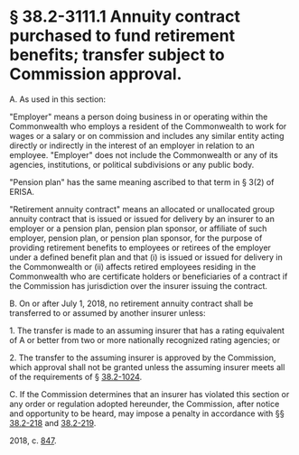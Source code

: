 # § 38.2-3111.1 Annuity contract purchased to fund retirement benefits; transfer subject to Commission approval.

<p>A. As used in this section:</p><p>"Employer" means a person doing business in or operating within the Commonwealth who employs a resident of the Commonwealth to work for wages or a salary or on commission and includes any similar entity acting directly or indirectly in the interest of an employer in relation to an employee. "Employer" does not include the Commonwealth or any of its agencies, institutions, or political subdivisions or any public body.</p><p>"Pension plan" has the same meaning ascribed to that term in § 3(2) of ERISA.</p><p>"Retirement annuity contract" means an allocated or unallocated group annuity contract that is issued or issued for delivery by an insurer to an employer or a pension plan, pension plan sponsor, or affiliate of such employer, pension plan, or pension plan sponsor, for the purpose of providing retirement benefits to employees or retirees of the employer under a defined benefit plan and that (i) is issued or issued for delivery in the Commonwealth or (ii) affects retired employees residing in the Commonwealth who are certificate holders or beneficiaries of a contract if the Commission has jurisdiction over the insurer issuing the contract.</p><p>B. On or after July 1, 2018, no retirement annuity contract shall be transferred to or assumed by another insurer unless:</p><p>1. The transfer is made to an assuming insurer that has a rating equivalent of A or better from two or more nationally recognized rating agencies; or</p><p>2. The transfer to the assuming insurer is approved by the Commission, which approval shall not be granted unless the assuming insurer meets all of the requirements of § <a href='/vacode/38.2-1024/'>38.2-1024</a>.</p><p>C. If the Commission determines that an insurer has violated this section or any order or regulation adopted hereunder, the Commission, after notice and opportunity to be heard, may impose a penalty in accordance with §§ <a href='/vacode/38.2-218/'>38.2-218</a> and <a href='/vacode/38.2-219/'>38.2-219</a>.</p><p>2018, c. <a href='http://lis.virginia.gov/cgi-bin/legp604.exe?181+ful+CHAP0847'>847</a>.</p>